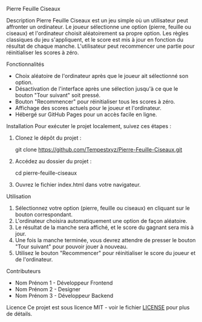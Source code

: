 Pierre Feuille Ciseaux

Description
Pierre Feuille Ciseaux est un jeu simple où un utilisateur peut affronter un ordinateur. Le joueur sélectionne une option (pierre, feuille ou ciseaux) et l'ordinateur choisit aléatoirement sa propre option. Les règles classiques du jeu s'appliquent, et le score est mis à jour en fonction du résultat de chaque manche. L'utilisateur peut recommencer une partie pour réinitialiser les scores à zéro.

Fonctionnalités
- Choix aléatoire de l'ordinateur après que le joueur ait sélectionné son option.
- Désactivation de l'interface après une sélection jusqu'à ce que le bouton "Tour suivant" soit pressé.
- Bouton "Recommencer" pour réinitialiser tous les scores à zéro.
- Affichage des scores actuels pour le joueur et l'ordinateur.
- Hébergé sur GitHub Pages pour un accès facile en ligne.

Installation
Pour exécuter le projet localement, suivez ces étapes :

1. Clonez le dépôt du projet :
   
   git clone https://github.com/Tempestxyz/Pierre-Feuille-Ciseaux.git
   
2. Accédez au dossier du projet :
   
   cd pierre-feuille-ciseaux
   
3. Ouvrez le fichier index.html dans votre navigateur.

Utilisation
1. Sélectionnez votre option (pierre, feuille ou ciseaux) en cliquant sur le bouton correspondant.
2. L'ordinateur choisira automatiquement une option de façon aléatoire.
3. Le résultat de la manche sera affiché, et le score du gagnant sera mis à jour.
4. Une fois la manche terminée, vous devrez attendre de presser le bouton "Tour suivant" pour pouvoir jouer à nouveau.
5. Utilisez le bouton "Recommencer" pour réinitialiser le score du joueur et de l'ordinateur.

Contributeurs
- Nom Prénom 1 - Développeur Frontend
- Nom Prénom 2 - Designer
- Nom Prénom 3 - Développeur Backend

Licence
Ce projet est sous licence MIT - voir le fichier [LICENSE](LICENSE) pour plus de détails.

